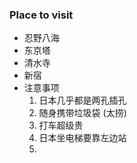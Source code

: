 ### Place to visit
- 忍野八海
- 东京塔
- 清水寺
- 新宿
- 注意事项
    1. 日本几乎都是两孔插孔
    2. 随身携带垃圾袋 (太捞)
    3. 打车超级贵
    4. 日本坐电梯要靠左边站
    5. 
    